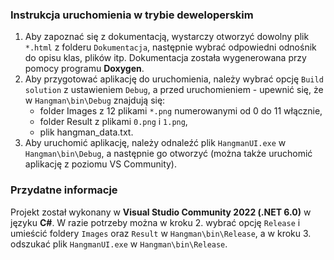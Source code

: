 ### Instrukcja uruchomienia w trybie deweloperskim

1. Aby zapoznać się z dokumentacją, wystarczy otworzyć dowolny plik ``*.html`` z folderu ``Dokumentacja``, następnie wybrać odpowiedni odnośnik do opisu klas, plików itp. Dokumentacja została wygenerowana przy pomocy programu **Doxygen**.
2. Aby przygotować aplikację do uruchomienia, należy wybrać opcję ``Build solution`` z ustawieniem ``Debug``, a przed uruchomieniem - upewnić się, że w ``Hangman\bin\Debug`` znajdują się:
    - folder Images z 12 plikami ``*.png`` numerowanymi od 0 do 11 włącznie,
    - folder Result z plikami ``0.png`` i ``1.png``,
    - plik hangman_data.txt.
3. Aby uruchomić aplikację, należy odnaleźć plik ``HangmanUI.exe`` w ``Hangman\bin\Debug``, a następnie go otworzyć (można także uruchomić aplikację z poziomu VS Community).

### Przydatne informacje

Projekt został wykonany w **Visual Studio Community 2022 (.NET 6.0)** w języku **C#**. W razie potrzeby można w kroku 2. wybrać opcję ``Release`` i umieścić foldery ``Images`` oraz ``Result`` w ``Hangman\bin\Release``, a w kroku 3. odszukać plik ``HangmanUI.exe`` w ``Hangman\bin\Release``.
